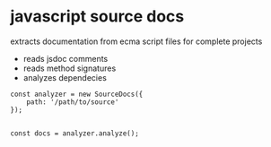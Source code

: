 # javascript source docs

extracts documentation from ecma script files for complete projects

- reads jsdoc comments
- reads method signatures
- analyzes dependecies


```
const analyzer = new SourceDocs({
    path: '/path/to/source'
});


const docs = analyzer.analyze();
```